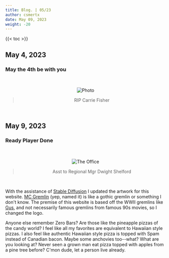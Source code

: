 ```yaml
---
title: Blog. | 05/23
author: csmertx
date: May 09, 2023
weight: -20
---
```


<!--more-->

{{< toc >}}

## May 4, 2023
### May the 4th be with you

<br />
<div style="text-align: center;">

![Photo](/Blog/daynight/2023/images/may_the_4th_be_with_you.jpg "Photo of my desk with Blu-ray copies of Star Wars Episodes I-IX, several books about mental health, and a computer monitor background image of the Death Star falling through a planet's atmosphere (created by Utkarsh Kushwaha)")
> RIP Carrie Fisher
</div><br />

## May 9, 2023
### Ready Player Done

<br />
<div style="text-align: center;">

![The Office](https://i.imgur.com/XfBVoqa.gif "GIF via The Office - S04E05 - Local Ad (Dwight's Second Life)")
> Asst to Regional Mgr Dwight Shelford
</div><br />

With the assistance of [Stable Diffusion](https://stablediffusionweb.com/#demo) I updated the artwork for this website. [MC Gremlin](https://github.com/csmertx/csmertx.github.io/commit/1a13b9223f6976db6b51e7e8be2f1f08ba27c281#diff-954dc96c8f205806bdc1625a58ccb22135c6d4a575de73783fac1e5e0fc1ef9d) (yep, named it) is like a gothic gremlin or something I don't know. The premise of this website is based off the WWII gremlins like [Gus](https://en.wikipedia.org/wiki/The_Gremlins), and not necessarily famous gremlins from famous 90s movies, so I changed the logo.

Anyone else remember Zero Bars? Are those like the pineapple pizzas of the candy world? I feel like all my favorites are equivalent to Hawaiian style pizzas. I also feel like authentic Hawaiian style pizza is topped with Spam instead of Canadian bacon. Maybe some anchovies too--what? What are you looking at? Never seen a grown man eat pizza topped with apples from a pine tree before? C'mon dude, let a person live already.